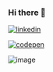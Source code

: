 ### Hi there 👋

[![linkedin](https://img.shields.io/badge/LinkedIn-0077B5?style=for-the-badge&logo=linkedin&logoColor=white)](https://www.linkedin.com/in/denise-nanni/)

[![codepen](https://img.shields.io/badge/Codepen-000000?style=for-the-badge&logo=codepen&logoColor=white)](https://codepen.io/denise_n)


![image]({https://github-profile-summary-cards.vercel.app/api/cards/profile-details?username={denisenanni}&theme=vue})
<!--
**denisenanni/denisenanni** is a ✨ _special_ ✨ repository because its `README.md` (this file) appears on your GitHub profile.

Here are some ideas to get you started:

- 🔭 I’m currently working on ...
- 🌱 I’m currently learning ...
- 👯 I’m looking to collaborate on ...
- 🤔 I’m looking for help with ...
- 💬 Ask me about ...
- 📫 How to reach me: ...
- 😄 Pronouns: ...
- ⚡ Fun fact: ...
-->
